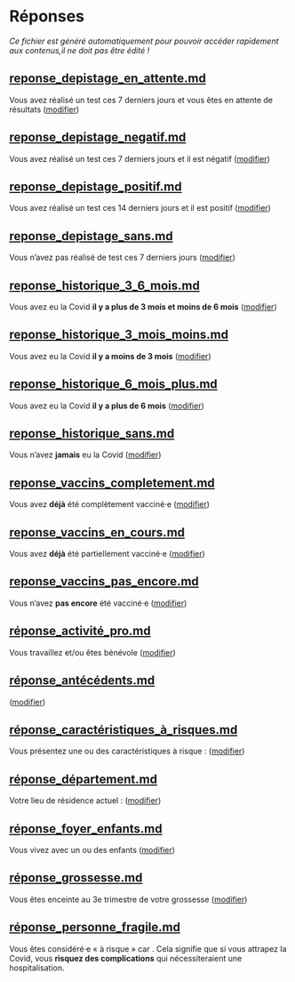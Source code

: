 
# Réponses

*Ce fichier est généré automatiquement pour pouvoir accéder rapidement aux contenus,il ne doit pas être édité !*


## [reponse_depistage_en_attente.md](reponse_depistage_en_attente.md)

Vous avez réalisé un test ces 7 derniers jours et vous êtes en attente de résultats ([modifier](depistage))



## [reponse_depistage_negatif.md](reponse_depistage_negatif.md)

Vous avez réalisé un test ces 7 derniers jours et il est négatif ([modifier](depistage))



## [reponse_depistage_positif.md](reponse_depistage_positif.md)

Vous avez réalisé un test ces 14 derniers jours et il est positif ([modifier](depistage))



## [reponse_depistage_sans.md](reponse_depistage_sans.md)

Vous n’avez pas réalisé de test ces 7 derniers jours ([modifier](depistage))



## [reponse_historique_3_6_mois.md](reponse_historique_3_6_mois.md)

Vous avez eu la Covid **il y a plus de 3 mois et moins de 6 mois** ([modifier](historique))



## [reponse_historique_3_mois_moins.md](reponse_historique_3_mois_moins.md)

Vous avez eu la Covid **il y a moins de 3 mois** ([modifier](historique))



## [reponse_historique_6_mois_plus.md](reponse_historique_6_mois_plus.md)

Vous avez eu la Covid **il y a plus de 6 mois** ([modifier](historique))



## [reponse_historique_sans.md](reponse_historique_sans.md)

Vous n’avez **jamais** eu la Covid ([modifier](historique))



## [reponse_vaccins_completement.md](reponse_vaccins_completement.md)

Vous avez **déjà** été complètement vacciné·e ([modifier](vaccins))



## [reponse_vaccins_en_cours.md](reponse_vaccins_en_cours.md)

Vous avez **déjà** été partiellement vacciné·e ([modifier](vaccins))



## [reponse_vaccins_pas_encore.md](reponse_vaccins_pas_encore.md)

Vous n’avez **pas encore** été vacciné·e ([modifier](vaccins))



## [réponse_activité_pro.md](réponse_activité_pro.md)

Vous travaillez et/ou êtes bénévole ([modifier](situation))



## [réponse_antécédents.md](réponse_antécédents.md)

<strong class="nom-antecedents"></strong> ([modifier](sante))



## [réponse_caractéristiques_à_risques.md](réponse_caractéristiques_à_risques.md)

Vous présentez une ou des caractéristiques à risque : <strong class="nom-caracteristiques-a-risques"></strong> ([modifier](sante))



## [réponse_département.md](réponse_département.md)

Votre lieu de résidence actuel : <strong id="nom-departement"></strong> ([modifier](situation))



## [réponse_foyer_enfants.md](réponse_foyer_enfants.md)

Vous vivez avec un ou des enfants ([modifier](situation))



## [réponse_grossesse.md](réponse_grossesse.md)

Vous êtes enceinte au 3e trimestre de votre grossesse ([modifier](sante))


## [réponse_personne_fragile.md](réponse_personne_fragile.md)

Vous êtes considéré·e « à risque » car <span class="reponse-personne-fragile"></span>. Cela signifie que si vous attrapez la Covid, vous **risquez des complications** qui nécessiteraient une hospitalisation.

